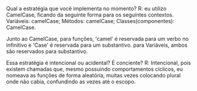 Qual a estratégia que você implementa no momento?
R: eu utilizo CamelCase, ficando da seguinte forma para os seguintes contextos. Variáveis: camelCase; Métodos: camelCase; Classes(componentes): CamelCase.

Junto ao CamelCase, para funções, 'camel' é reservada para um verbo no infinitivo e 'Case' é reservada para um substantivo. para Variáveis, ambos são reservados para substantivo.

Essa estratégia é intencional ou acidental? É conciente?
R: Intencional, pois existem chamadas que, mesmo possuindo comportamentos cíclicos, eu nomeava as funções de forma aleatória, muitas vezes colocando plural onde não cabia, confundindo as vezes até o escopo.
